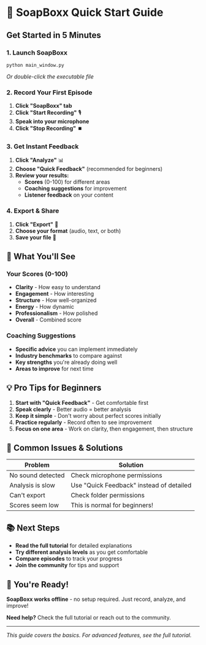 # 🚀 SoapBoxx Quick Start Guide

## **Get Started in 5 Minutes**

### **1. Launch SoapBoxx**
```
python main_window.py
```
*Or double-click the executable file*

### **2. Record Your First Episode**
1. **Click "SoapBoxx" tab**
2. **Click "Start Recording"** 🎙️
3. **Speak into your microphone**
4. **Click "Stop Recording"** ⏹️

### **3. Get Instant Feedback**
1. **Click "Analyze"** 📊
2. **Choose "Quick Feedback"** (recommended for beginners)
3. **Review your results:**
   - **Scores** (0-100) for different areas
   - **Coaching suggestions** for improvement
   - **Listener feedback** on your content

### **4. Export & Share**
1. **Click "Export"** 💾
2. **Choose your format** (audio, text, or both)
3. **Save your file** 📁

## 🎯 **What You'll See**

### **Your Scores (0-100)**
- **Clarity** - How easy to understand
- **Engagement** - How interesting
- **Structure** - How well-organized
- **Energy** - How dynamic
- **Professionalism** - How polished
- **Overall** - Combined score

### **Coaching Suggestions**
- **Specific advice** you can implement immediately
- **Industry benchmarks** to compare against
- **Key strengths** you're already doing well
- **Areas to improve** for next time

## 💡 **Pro Tips for Beginners**

1. **Start with "Quick Feedback"** - Get comfortable first
2. **Speak clearly** - Better audio = better analysis
3. **Keep it simple** - Don't worry about perfect scores initially
4. **Practice regularly** - Record often to see improvement
5. **Focus on one area** - Work on clarity, then engagement, then structure

## 🔧 **Common Issues & Solutions**

| Problem | Solution |
|---------|----------|
| No sound detected | Check microphone permissions |
| Analysis is slow | Use "Quick Feedback" instead of detailed |
| Can't export | Check folder permissions |
| Scores seem low | This is normal for beginners! |

## 📚 **Next Steps**

- **Read the full tutorial** for detailed explanations
- **Try different analysis levels** as you get comfortable
- **Compare episodes** to track your progress
- **Join the community** for tips and support

## 🎉 **You're Ready!**

**SoapBoxx works offline** - no setup required. Just record, analyze, and improve!

**Need help?** Check the full tutorial or reach out to the community.

---

*This guide covers the basics. For advanced features, see the full tutorial.* 